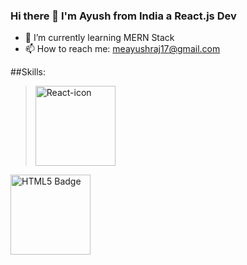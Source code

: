 ### Hi there 👋 I'm Ayush from India a React.js Dev

- 🌱 I’m currently learning MERN Stack
- 📫 How to reach me: meayushraj17@gmail.com




##Skills:
> <a title="Facebook / Public domain" href="https://commons.wikimedia.org/wiki/File:React-icon.svg"><img width="128" alt="React-icon" src="https://upload.wikimedia.org/wikipedia/commons/thumb/a/a7/React-icon.svg/128px-React-icon.svg.png"></a> 

<a title="W3C / CC BY (https://creativecommons.org/licenses/by/3.0)" href="https://commons.wikimedia.org/wiki/File:HTML5_Badge.svg"><img width="128" alt="HTML5 Badge" src="https://upload.wikimedia.org/wikipedia/commons/thumb/3/38/HTML5_Badge.svg/128px-HTML5_Badge.svg.png"></a>


